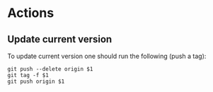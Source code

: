 # Actions

## Update current version

To update current version one should run the following (push a tag):
```
git push --delete origin $1
git tag -f $1
git push origin $1
```